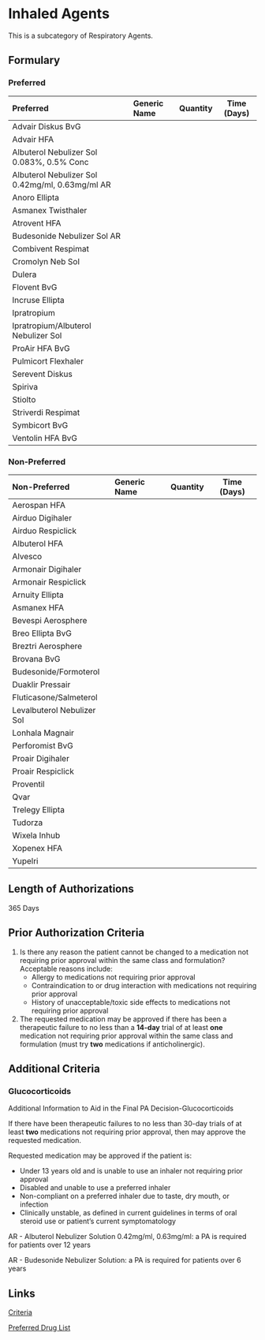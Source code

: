 # Inhaled Agents

This is a subcategory of Respiratory Agents.

## Formulary

### Preferred

| Preferred                                       | Generic Name | Quantity | Time (Days) |
| :---------------------------------------------- | :----------- | :------: | :---------: |
| Advair Diskus BvG                               |              |          |             |
| Advair HFA                                      |              |          |             |
| Albuterol Nebulizer Sol 0.083%, 0.5% Conc       |              |          |             |
| Albuterol Nebulizer Sol 0.42mg/ml, 0.63mg/ml AR |              |          |             |
| Anoro Ellipta                                   |              |          |             |
| Asmanex Twisthaler                              |              |          |             |
| Atrovent HFA                                    |              |          |             |
| Budesonide Nebulizer Sol AR                     |              |          |             |
| Combivent Respimat                              |              |          |             |
| Cromolyn Neb Sol                                |              |          |             |
| Dulera                                          |              |          |             |
| Flovent BvG                                     |              |          |             |
| Incruse Ellipta                                 |              |          |             |
| Ipratropium                                     |              |          |             |
| Ipratropium/Albuterol Nebulizer Sol             |              |          |             |
| ProAir HFA BvG                                  |              |          |             |
| Pulmicort Flexhaler                             |              |          |             |
| Serevent Diskus                                 |              |          |             |
| Spiriva                                         |              |          |             |
| Stiolto                                         |              |          |             |
| Striverdi Respimat                              |              |          |             |
| Symbicort BvG                                   |              |          |             |
| Ventolin HFA BvG                                |              |          |             |

### Non-Preferred

| Non-Preferred              | Generic Name | Quantity | Time (Days) |
| :------------------------- | :----------- | :------: | :---------: |
| Aerospan HFA               |              |          |             |
| Airduo Digihaler           |              |          |             |
| Airduo Respiclick          |              |          |             |
| Albuterol HFA              |              |          |             |
| Alvesco                    |              |          |             |
| Armonair Digihaler         |              |          |             |
| Armonair Respiclick        |              |          |             |
| Arnuity Ellipta            |              |          |             |
| Asmanex HFA                |              |          |             |
| Bevespi Aerosphere         |              |          |             |
| Breo Ellipta BvG           |              |          |             |
| Breztri Aerosphere         |              |          |             |
| Brovana BvG                |              |          |             |
| Budesonide/Formoterol      |              |          |             |
| Duaklir Pressair           |              |          |             |
| Fluticasone/Salmeterol     |              |          |             |
| Levalbuterol Nebulizer Sol |              |          |             |
| Lonhala Magnair            |              |          |             |
| Perforomist BvG            |              |          |             |
| Proair Digihaler           |              |          |             |
| Proair Respiclick          |              |          |             |
| Proventil                  |              |          |             |
| Qvar                       |              |          |             |
| Trelegy Ellipta            |              |          |             |
| Tudorza                    |              |          |             |
| Wixela Inhub               |              |          |             |
| Xopenex HFA                |              |          |             |
| Yupelri                    |              |          |             |

## Length of Authorizations

365 Days

## Prior Authorization Criteria

1.  Is there any reason the patient cannot be changed to a medication not requiring prior approval within the same class and formulation? Acceptable reasons include:
    -   Allergy to medications not requiring prior approval
    -   Contraindication to or drug interaction with medications not requiring prior approval
    -   History of unacceptable/toxic side effects to medications not requiring prior approval
2.  The requested medication may be approved if there has been a therapeutic failure to no less than a **14-day** trial of at least **one** medication not requiring prior approval within the same class and formulation (must try **two** medications if anticholinergic).

## Additional Criteria

### Glucocorticoids

Additional Information to Aid in the Final PA Decision-Glucocorticoids

If there have been therapeutic failures to no less than 30-day trials of at least **two** medications not requiring prior approval, then may approve the requested medication.

Requested medication may be approved if the patient is:

-   Under 13 years old and is unable to use an inhaler not requiring prior approval
-   Disabled and unable to use a preferred inhaler
-   Non-compliant on a preferred inhaler due to taste, dry mouth, or infection
-   Clinically unstable, as defined in current guidelines in terms of oral steroid use or patient’s current symptomatology

AR - Albuterol Nebulizer Solution 0.42mg/ml, 0.63mg/ml: a PA is required for patients over 12 years

AR - Budesonide Nebulizer Solution: a PA is required for patients over 6 years

## Links

[Criteria](https://pharmacy.medicaid.ohio.gov/sites/default/files/20221001_UPDL_Criteria_APPROVED.pdf#page=93)

[Preferred Drug List](https://pharmacy.medicaid.ohio.gov/sites/default/files/20221001_UPDL_APPROVED_.pdf#page=30)

